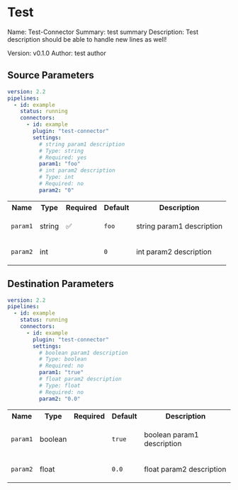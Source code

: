 # Test

Name: <!-- readmegen:name -->Test-Connector<!-- /readmegen:name -->
Summary: <!-- readmegen:summary -->test summary<!-- /readmegen:summary -->
Description: <!-- readmegen:description -->
Test description
should be able to handle new lines as well!
<!-- /readmegen:description -->
Version: <!-- readmegen:version -->v0.1.0<!-- /readmegen:version -->
Author: <!-- readmegen:author -->test author<!-- /readmegen:author -->

## Source Parameters

<!-- readmegen:source.parameters.yaml -->
```yaml
version: 2.2
pipelines:
  - id: example
    status: running
    connectors:
      - id: example
        plugin: "test-connector"
        settings:
          # string param1 description
          # Type: string
          # Required: yes
          param1: "foo"
          # int param2 description
          # Type: int
          # Required: no
          param2: "0"
```
<!-- /readmegen:source.parameters.yaml -->

<!-- readmegen:source.parameters.table -->
<table class="no-margin-table">
  <tr>
    <th>Name</th>
    <th>Type</th>
    <th>Required</th>
    <th>Default</th>
    <th>Description</th>
  </tr>
  <tr>
<td>

`param1`

</td>
<td>

string

</td>
<td>

✅

</td>
<td>

`foo`

</td>
<td>

string param1 description

</td>
  </tr>
  <tr>
<td>

`param2`

</td>
<td>

int

</td>
<td>



</td>
<td>

`0`

</td>
<td>

int param2 description

</td>
  </tr>
</table>
<!-- /readmegen:source.parameters.table -->

## Destination Parameters

<!-- readmegen:destination.parameters.yaml -->
```yaml
version: 2.2
pipelines:
  - id: example
    status: running
    connectors:
      - id: example
        plugin: "test-connector"
        settings:
          # boolean param1 description
          # Type: boolean
          # Required: no
          param1: "true"
          # float param2 description
          # Type: float
          # Required: no
          param2: "0.0"
```
<!-- /readmegen:destination.parameters.yaml -->

<!-- readmegen:destination.parameters.table -->
<table class="no-margin-table">
  <tr>
    <th>Name</th>
    <th>Type</th>
    <th>Required</th>
    <th>Default</th>
    <th>Description</th>
  </tr>
  <tr>
<td>

`param1`

</td>
<td>

boolean

</td>
<td>



</td>
<td>

`true`

</td>
<td>

boolean param1 description

</td>
  </tr>
  <tr>
<td>

`param2`

</td>
<td>

float

</td>
<td>



</td>
<td>

`0.0`

</td>
<td>

float param2 description

</td>
  </tr>
</table>
<!-- /readmegen:destination.parameters.table -->

